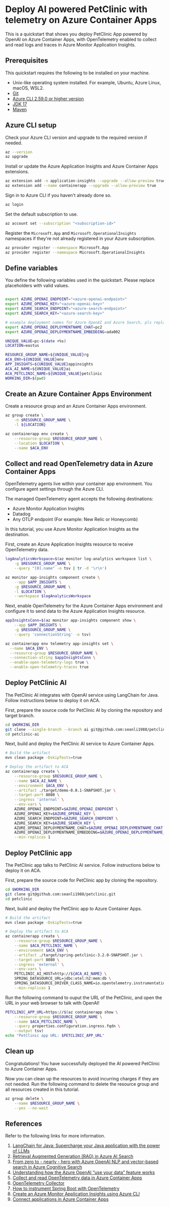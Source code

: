 # Deploy AI powered PetClinic with telemetry on Azure Container Apps

This is a quickstart that shows you deploy PetClinic App powered by OpenAI on Azure Container Apps, with OpenTelemetry enabled to collect and read logs and traces in Azure Monitor Application Insights.

## Prerequisites

This quickstart requires the following to be installed on your machine.

* Unix-like operating system installed. For example, Ubuntu, Azure Linux, macOS, WSL2.
* [Git](https://git-scm.com/downloads)
* [Azure CLI 2.59.0 or higher version](https://learn.microsoft.com/cli/azure/install-azure-cli?view=azure-cli-latest)
* [JDK 17](https://docs.microsoft.com/java/openjdk/download?WT.mc_id=asa-java-judubois#openjdk-17)
* [Maven](https://maven.apache.org/download.cgi)

## Azure CLI setup

Check your Azure CLI version and upgrade to the required version if needed.

```bash
az --version
az upgrade
```

Install or update the Azure Application Insights and Azure Container Apps extensions.

```bash
az extension add -n application-insights --upgrade --allow-preview true
az extension add --name containerapp --upgrade --allow-preview true
```

Sign in to Azure CLI if you haven't already done so.

```bash
az login
```

Set the default subscription to use.

```bash
az account set --subscription "<subscription-id>"
```

Register the `Microsoft.App` and `Microsoft.OperationalInsights` namespaces if they're not already registered in your Azure subscription.

```bash
az provider register --namespace Microsoft.App
az provider register --namespace Microsoft.OperationalInsights
```

## Define variables

You define the following variables used in the quickstart. Please replace placeholders with valid values.

```bash

export AZURE_OPENAI_ENDPOINT="<azure-openai-endpoint>"
export AZURE_OPENAI_KEY="<azure-openai-key>"
export AZURE_SEARCH_ENDPOINT="<azure-search-endpoint>"
export AZURE_SEARCH_KEY="<azure-search-key>"

# example deployment names for Azure OpenAI and Azure Search, pls replace with your own
export AZURE_OPENAI_DEPLOYMENTNAME_CHAT=pc2
export AZURE_OPENAI_DEPLOYMENTNAME_EMBEDDING=ada002

UNIQUE_VALUE=pc-$(date +%s)
LOCATION=eastus

RESOURCE_GROUP_NAME=${UNIQUE_VALUE}rg
ACA_ENV=${UNIQUE_VALUE}env
APP_INSIGHTS=${UNIQUE_VALUE}appinsights
ACA_AI_NAME=${UNIQUE_VALUE}ai
ACA_PETCLINIC_NAME=${UNIQUE_VALUE}petclinic
WORKING_DIR=$(pwd)
```

## Create an Azure Container Apps Environment

Create a resource group and an Azure Container Apps environment.

```bash
az group create \
    -n $RESOURCE_GROUP_NAME \
    -l ${LOCATION}

az containerapp env create \
    --resource-group $RESOURCE_GROUP_NAME \
    --location $LOCATION \
    --name $ACA_ENV
```

## Collect and read OpenTelemetry data in Azure Container Apps 

OpenTelemetry agents live within your container app environment. You configure agent settings through the Azure CLI.

The managed OpenTelemetry agent accepts the following destinations:

* Azure Monitor Application Insights
* Datadog
* Any OTLP endpoint (For example: New Relic or Honeycomb)

In this tutorial, you use Azure Monitor Application Insights as the destination.

First, create an Azure Application Insights resource to receive OpenTelemetry data.

```bash
logAnalyticsWorkspace=$(az monitor log-analytics workspace list \
    -g $RESOURCE_GROUP_NAME \
    --query "[0].name" -o tsv | tr -d '\r\n')

az monitor app-insights component create \
    --app $APP_INSIGHTS \
    -g $RESOURCE_GROUP_NAME \
    -l $LOCATION \
    --workspace $logAnalyticsWorkspace
```

Next, enable OpenTelemetry for the Azure Container Apps environment and configure it to send data to the Azure Application Insights resource.

```bash
appInsightsConn=$(az monitor app-insights component show \
    --app $APP_INSIGHTS \
    -g $RESOURCE_GROUP_NAME \
    --query 'connectionString' -o tsv)

az containerapp env telemetry app-insights set \
  --name $ACA_ENV \
  --resource-group $RESOURCE_GROUP_NAME \
  --connection-string $appInsightsConn \
  --enable-open-telemetry-logs true \
  --enable-open-telemetry-traces true
```

## Deploy PetClinic AI 

The PetClinic AI integrates with OpenAI service using LangChain for Java. Follow instructions below to deploy it on ACA.

First, prepare the source code for PetClinic AI by cloning the repository and target branch.

```bash
cd $WORKING_DIR
git clone --single-branch --branch ai git@github.com:seanli1988/petclinic.git petclinic-ai
cd petclinic-ai
```

Next, build and deploy the PetClinic AI service to Azure Container Apps.

```bash
# Build the artifact
mvn clean package -DskipTests=true

# Deploy the artifact to ACA
az containerapp create \
    --resource-group $RESOURCE_GROUP_NAME \
    --name $ACA_AI_NAME \
    --environment $ACA_ENV \
    --artifact ./target/demo-0.0.1-SNAPSHOT.jar \
    --target-port 8080 \
    --ingress 'internal' \
    --env-vars \
	AZURE_OPENAI_ENDPOINT=$AZURE_OPENAI_ENDPOINT \
	AZURE_OPENAI_KEY=$AZURE_OPENAI_KEY \
	AZURE_SEARCH_ENDPOINT=$AZURE_SEARCH_ENDPOINT \
	AZURE_SEARCH_KEY=$AZURE_SEARCH_KEY \
	AZURE_OPENAI_DEPLOYMENTNAME_CHAT=$AZURE_OPENAI_DEPLOYMENTNAME_CHAT \
	AZURE_OPENAI_DEPLOYMENTNAME_EMBEDDING=$AZURE_OPENAI_DEPLOYMENTNAME_EMBEDDING \
    --min-replicas 1
```

## Deploy PetClinic app

The PetClinic app talks to PetClinic AI service. Follow instructions below to deploy it on ACA.

First, prepare the source code for PetClinic app by cloning the repository.

```bash
cd $WORKING_DIR
git clone git@github.com:seanli1988/petclinic.git
cd petclinic
```

Next, build and deploy the PetClinic app to Azure Container Apps.

```bash
# Build the artifact
mvn clean package -DskipTests=true

# Deploy the artifact to ACA
az containerapp create \
    --resource-group $RESOURCE_GROUP_NAME \
    --name $ACA_PETCLINIC_NAME \
    --environment $ACA_ENV \
    --artifact ./target/spring-petclinic-3.2.0-SNAPSHOT.jar \
    --target-port 8080 \
    --ingress 'external' \
    --env-vars \
	PETCLINIC_AI_HOST=http://${ACA_AI_NAME} \
	SPRING_DATASOURCE_URL=jdbc:otel:h2:mem:db \
	SPRING_DATASOURCE_DRIVER_CLASS_NAME=io.opentelemetry.instrumentation.jdbc.OpenTelemetryDriver \
    --min-replicas 1
```

Run the following command to ouput the URL of the PetClinic, and open the URL in your web browser to talk with OpenAI!

```bash
PETCLINIC_APP_URL=https://$(az containerapp show \
    --resource-group $RESOURCE_GROUP_NAME \
    --name $ACA_PETCLINIC_NAME \
    --query properties.configuration.ingress.fqdn \
    --output tsv)
echo "PetClinic app URL: $PETCLINIC_APP_URL"
```

## Clean up

Congratulations! You have successfully deployed the AI powered PetClinic to Azure Container Apps. 

Now you can clean up the resources to avoid incurring charges if they are not needed. Run the following command to delete the resource group and all resources created in this tutorial.

```bash
az group delete \
    --name $RESOURCE_GROUP_NAME \
    --yes --no-wait
```

## References

Refer to the following links for more information.

1. [LangChain for Java: Supercharge your Java application with the power of LLMs](https://github.com/langchain4j/langchain4j)
1. [Retrieval Augmented Generation (RAG) in Azure AI Search](https://learn.microsoft.com/azure/search/retrieval-augmented-generation-overview)
1. [From zero to - nearly - hero with Azure OpenAI NLP and vector-based search in Azure Cognitive Search](https://techcommunity.microsoft.com/t5/microsoft-developer-community/from-zero-to-nearly-hero-with-azure-openai-nlp-and-vector-based/ba-p/3936244)
1. [Understanding how the Azure OpenAI “use your data” feature works](https://medium.com/microsoftazure/understanding-how-the-azure-openai-use-your-data-feature-works-e57d54814728)
1. [Collect and read OpenTelemetry data in Azure Container Apps](https://learn.microsoft.com/azure/container-apps/opentelemetry-agents?tabs=azure-cli)
1. [OpenTelemetry Collector](https://opentelemetry.io/docs/collector/deployment/agent/)
1. [How to instrument Spring Boot with OpenTelemetry](https://opentelemetry.io/docs/languages/java/automatic/spring-boot/)
1. [Create an Azure Monitor Application Insights using Azure CLI](https://learn.microsoft.com/azure/azure-monitor/app/create-workspace-resource?tabs=bicep#create-a-resource-automatically)
1. [Connect applications in Azure Container Apps](https://learn.microsoft.com/azure/container-apps/connect-apps?tabs=bash)
